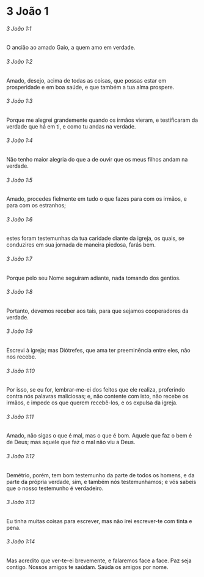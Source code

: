 # 3 João 1

###### 3 João 1:1

O ancião ao amado Gaio, a quem amo em verdade.

###### 3 João 1:2

Amado, desejo, acima de todas as coisas, que possas estar em prosperidade e em boa saúde, e que também a tua alma prospere.

###### 3 João 1:3

Porque me alegrei grandemente quando os irmãos vieram, e testificaram da verdade que há em ti, e como tu andas na verdade.

###### 3 João 1:4

Não tenho maior alegria do que a de ouvir que os meus filhos andam na verdade.

###### 3 João 1:5

Amado, procedes fielmente em tudo o que fazes para com os irmãos, e para com os estranhos;

###### 3 João 1:6

estes foram testemunhas da tua caridade diante da igreja, os quais, se conduzires em sua jornada de maneira piedosa, farás bem.

###### 3 João 1:7

Porque pelo seu Nome seguiram adiante, nada tomando dos gentios.

###### 3 João 1:8

Portanto, devemos receber aos tais, para que sejamos cooperadores da verdade.

###### 3 João 1:9

Escrevi à igreja; mas Diótrefes, que ama ter preeminência entre eles, não nos recebe.

###### 3 João 1:10

Por isso, se eu for, lembrar-me-ei dos feitos que ele realiza, proferindo contra nós palavras maliciosas; e, não contente com isto, não recebe os irmãos, e impede os que querem recebê-los, e os expulsa da igreja.

###### 3 João 1:11

Amado, não sigas o que é mal, mas o que é bom. Aquele que faz o bem é de Deus; mas aquele que faz o mal não viu a Deus.

###### 3 João 1:12

Demétrio, porém, tem bom testemunho da parte de todos os homens, e da parte da própria verdade, sim, e também nós testemunhamos; e vós sabeis que o nosso testemunho é verdadeiro.

###### 3 João 1:13

Eu tinha muitas coisas para escrever, mas não irei escrever-te com tinta e pena.

###### 3 João 1:14

Mas acredito que ver-te-ei brevemente, e falaremos face a face. Paz seja contigo. Nossos amigos te saúdam. Saúda os amigos por nome.

